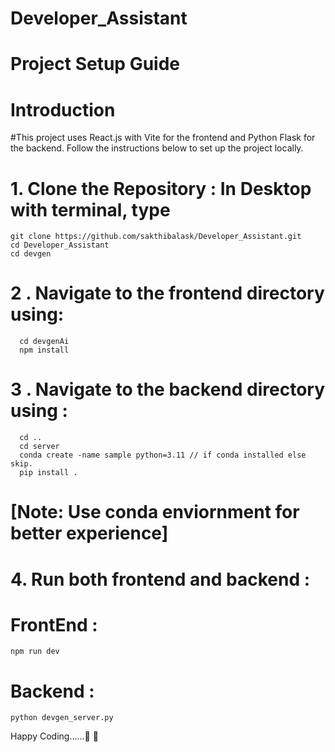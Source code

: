 # Developer_Assistant

# Project Setup Guide

# Introduction
#This project uses React.js with Vite for the frontend and Python Flask for the backend. Follow the instructions below to set up the project locally.

# 1. Clone the Repository : In Desktop with terminal, type
    git clone https://github.com/sakthibalask/Developer_Assistant.git
    cd Developer_Assistant
    cd devgen
# 2 . Navigate to the frontend directory using: 
      cd devgenAi
      npm install
# 3 . Navigate to the backend directory using : 
      cd ..
      cd server
      conda create -name sample python=3.11 // if conda installed else skip.
      pip install .
# [Note: Use conda enviornment for better experience]

# 4. Run both frontend and backend : 
# FrontEnd : 
    npm run dev
# Backend : 
    python devgen_server.py

Happy Coding......🚀 🚀
